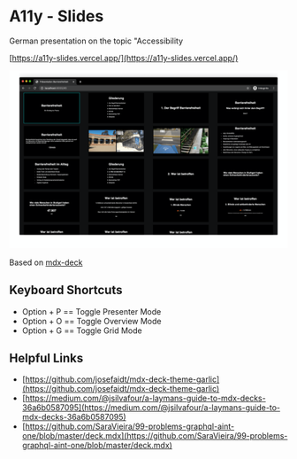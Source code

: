# A11y - Slides

German presentation on the topic "Accessibility

[https://a11y-slides.vercel.app/](https://a11y-slides.vercel.app/)

![screenshot](screenshot.png)

Based on [mdx-deck](https://github.com/jxnblk/mdx-deck)

## Keyboard Shortcuts

- Option + P == Toggle Presenter Mode
- Option + O == Toggle Overview Mode
- Option + G == Toggle Grid Mode

## Helpful Links

- [https://github.com/josefaidt/mdx-deck-theme-garlic](https://github.com/josefaidt/mdx-deck-theme-garlic)
- [https://medium.com/@jsilvafour/a-laymans-guide-to-mdx-decks-36a6b0587095](https://medium.com/@jsilvafour/a-laymans-guide-to-mdx-decks-36a6b0587095)
- [https://github.com/SaraVieira/99-problems-graphql-aint-one/blob/master/deck.mdx](https://github.com/SaraVieira/99-problems-graphql-aint-one/blob/master/deck.mdx)
